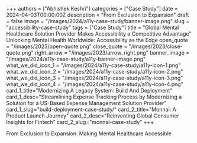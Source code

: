 +++
authors = ["Abhishek Keshri"]
categories = ["Case Study"]
date = 2024-04-03T00:00:00Z
description = "From Exclusion to Expansion"
draft = false
image = "/images/2024/a11y-case-study/banner-image.png"
slug = "accessibility-case-study"
tags = ["Case Study"]
title = "Global Mental Healthcare Solution Provider Makes Accessibility a Competitive Advantage" Unlocking Mental Health Worldwide: Accessibility as the Edge
open_quote = "/images/2023/open-quote.png"
close_quote = "/images/2023/close-quote.png"
right_arrow = "/images/2023/arrow_right.png"
banner_image = "/images/2024/a11y-case-study/a11y-banner-image.png"
what_we_did_icon_1 = "/images/2024/a11y-case-study/a11y-icon-1.png"
what_we_did_icon_2 = "/images/2024/a11y-case-study/a11y-icon-2.png"
what_we_did_icon_3 = "/images/2024/a11y-case-study/a11y-icon-3.png"
what_we_did_icon_4 = "/images/2024/a11y-case-study/a11y-icon-4.png"
card_1_title="Modernizing A Legacy System: Build And Deployment"
card_1_desc="Streamlining Expense Tracking Process by Modernizing a Solution for a US-Based Expense Management Solution Provider"
card_1_slug="build-deployment-case-study/"
card_2_title="Monnai: A Product Launch Journey"
card_2_desc="Reinventing Global Consumer Insights for Fintech"
card_2_slug="monnai-case-study"
+++

From Exclusion to Expansion: Making Mental Healthcare Accessible
